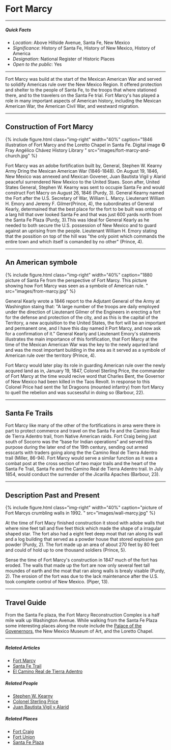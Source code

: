 # Fort Marcy
***
##### Quick Facts
* *Location*: Above Hillside Avenue, Santa Fe, New Mexico
* *Significance*: History of Santa Fe, History of New Mexico, History of America
* *Designation*: National Register of Historic Places
* *Open to the public*: Yes

***

Fort Marcy was build at the start of the Mexican American War and served  to solidify Americas rule over the New Mexico Region. It offered protection and shelter to the people of Santa Fe, to the troops that where stationed there, and to the travelers on the Santa Fe trial. Fort Marcy's has played a role in many important aspects of American history, including the Mexican American War, the American Civil War, and westward migration.

***
## Construction of Fort Marcy

{% include figure.html class="img-right" width="40%" caption="1846 illustration of Fort Marcy and the Loretto Chapel in Santa Fe. Digital image © Fray Angélico Chávez History Library
" src="images/fort-marcy-and-church.jpg" %}

Fort Marcy was an adobe fortification built by, General, Stephen W. Kearny Army Dring the Mexican American War (1846-1848). On August 19, 1846, New Mexico was annexed and Mexican Govener, Juan Bautista Vigil y Alarid peaceful surrendered New Mexico to the United Staes. Soon after, United States General, Stephen W. Kearny was sent to occupie Santa Fe and would construct Fort Macry on August 26, 1846 (Purdy, 3). General Kearny named the Fort after the U.S. Secretary of War, William L. Marcy. Lieutenant William H. Emory and Jeremy F. Gilmer(Prince, 4), the subordinates of General Kearly, determained that the best place for the fort to be built was ontop of a larg hill that over looked Santa Fe and that was just 600 yards north from the Santa Fe Plaza (Purdy, 3).This was Ideal for General Kearly as he needed to both secure the U.S. possession of New Mexico and to guard against an uprising from the people. Lieutenant William H. Emory stating that the possition on top of the hill was "the only point which commands the entire town and which itself is comanded by no other" (Prince, 4). 

***
## An American symbole

{% include figure.html class="img-right" width="40%" caption="1880 picture of Santa Fe from the perspective of Fort Marcy. This picture showing how Fort Marcy was seen as a symbole of American rule. 
" src="images/from-marcy.jpg" %}

General Kearly wrote a 1846 report to the Adjutant General of the Army at Washington staing that:  "A large number of the troops are daily employed under the direction of Lieutenant Gilmer of the Engineers in erecting a fort for the defense and protection of the city, and as this is the capital of the Territory, a new acquisition to the United States, the fort will be an important and permanent one, and I have this day named it Port Marcy, and now ask for a confirmation of it." General Kearly and Lieutenant Emory's statments illustrates the main importance of this fortification, that Fort Marcy at the time of the Mexican American War was the key to the newly aquried land and was the most important building in the area as it served as a symbole of American rule over the territory (Prince, 4).

Fort Marcy would later play its role in guarding American rule over the newly acqured land as in, January 19, 1847, Colonel Sterling Price, the commander of Fort Marcy at the time would recive word that Charles Bent, the Governor of New Mexico had been killed in the Taos Revolt. In response to this Colonel Price had sent the 1st Dragoons (mounted infantry) from fort Marcy to quell the rebelion and was sucsessful in doing so (Barbour, 22). 

***
## Santa Fe Trails
Fort Marcy like many of the other of the fortifications in area were there in part to protect commerce and travel on the Santa Fe and the Camino Real de Tierra Adentro trail, from Native American raids. Fort Craig being just south of Socorro was the “base for Indian operations” and served this purpose during the later end of the 19th century, sending out armed esscarts with traders going along the the Camino Real de Tierra Adentro trail (Miller, 86-94). Fort Marcy would serve a similar function as it was a combat post at the cross section of two major trails and the heart of the Santa Fe Trail, Santa Fe and the Camino Real de Tierra Adentro trail. In July 1854, would conduct the surrender of the Jicarilla Apaches (Barbour, 23). 
     
***
## Description Past and Present

{% include figure.html class="img-right" width="40%" caption="picture of Fort Marcys crumbling walls in 1992. 
" src="images/wall-marcy.jpg" %}

At the time of Fort Macy finished construction it stood with adobe walls that where nine feet tall and five feet thick which made the shape of a irragular shaped star. The fort also had a eight feet deep moat that ran along its wall and a log building that served as a powder house that stored explosive gun powder (Purdy, 2). The fort made up an area of about 270 feet by 80 feet and could of hold up to one thousand soldiers (Prince, 5). 

Sense the time of Fort Marcy's construction in 1847 much of the fort has eroded. The walls that made up the fort are now only several feet tall moundes of earth and the moat that ran along walls is brealy visable (Purdy, 2). The erosion of the fort was due to the lack maintenance after the U.S. took complete control of New Mexico. (Piper, 13).  

***
## Travel Guide
From the Santa Fe plaza, the Fort Marcy Reconstruction Complex is a half mile walk up Washington Avenue. While walking from the Santa Fe Plaza some interesting places along the route include the [Palace of the Govenernors](https://www.nps.gov/nr/travel/american_latino_heritage/Palace_of_the_Governors.html), the New Mexico Museum of Art, and the Loretto Chapel.  

***
##### Related Articles
* [Fort Marcy](https://www.nps.gov/nr/travel/el_camino_real_de_tierra_adentro/Fort_Marcy_Ruins.html)
* [Santa Fe Trail](https://www.nps.gov/safe/index.htm)
* [El Camino Real de Tierra Adentro](https://www.nps.gov/elca/index.htm)
##### Related People
* [Stephen W. Kearny](https://www.pbs.org/kera/usmexicanwar/biographies/stephen_kearny.html)
* [Colonel Sterling Price](https://www.nps.gov/people/sterling-price.htm) 
* [Juan Bautista Vigil y Alarid](http://www.newmexicohistory.org/people/juan-bautista-vigil-y-alarid)
##### Related Places
* [Fort Craig](https://www.nps.gov/nr/travel/el_camino_real_de_tierra_adentro/Fort_Craig.html)
* [Fort Union](https://www.nps.gov/foun/index.htm)
* [Santa Fe Plaza](https://www.nps.gov/nr/travel/amsw/sw53.htm)
